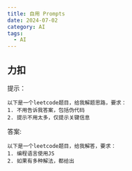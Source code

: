 ```yaml
---
title: 自用 Prompts
date: 2024-07-02
category: AI
tags:
  - AI
---
```


<!-- more -->

## 力扣

提示：

```shell
以下是一个leetcode题目，给我解题思路，要求：
1. 不用告诉我答案，包括伪代码
2. 提示不用太多，仅提示关键信息
```

答案:

```shell
以下是一个leetcode题目，给我解答，要求：
1. 编程语言使用JS
2. 如果有多种解法，都给出
```


